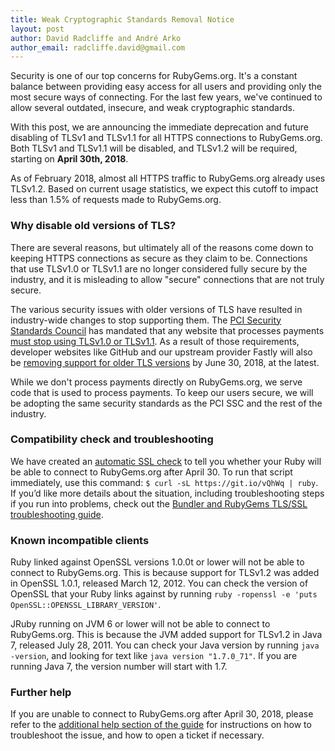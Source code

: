 ```yaml
---
title: Weak Cryptographic Standards Removal Notice
layout: post
author: David Radcliffe and André Arko
author_email: radcliffe.david@gmail.com
---
```


Security is one of our top concerns for RubyGems.org. It's a constant balance between providing easy access for all users and providing only the most secure ways of connecting. For the last few years, we've continued to allow several outdated, insecure, and weak cryptographic standards.

With this post, we are announcing the immediate deprecation and future disabling of TLSv1 and TLSv1.1 for all HTTPS connections to RubyGems.org. Both TLSv1 and TLSv1.1 will be disabled, and TLSv1.2 will be required, starting on **April 30th, 2018**.

As of February 2018, almost all HTTPS traffic to RubyGems.org already uses TLSv1.2. Based on current usage statistics, we expect this cutoff to impact less than 1.5% of requests made to RubyGems.org.

### Why disable old versions of TLS?

There are several reasons, but ultimately all of the reasons come down to keeping HTTPS connections as secure as they claim to be. Connections that use TLSv1.0 or TLSv1.1 are no longer considered fully secure by the industry, and it is misleading to allow "secure" connections that are not truly secure.

The various security issues with older versions of TLS have resulted in industry-wide changes to stop supporting them. The [PCI Security Standards Council](https://www.pcisecuritystandards.org) has mandated that any website that processes payments [must stop using TLSv1.0 or TLSv1.1](https://www.pcisecuritystandards.org/documents/Migrating_from_SSL_Early_TLS_Information%20Supplement_v1.pdf). As a result of those requirements, developer websites like GitHub and our upstream provider Fastly will also be [removing support for older TLS versions](https://www.fastly.com/blog/phase-two-our-tls-10-and-11-deprecation-plan) by June 30, 2018, at the latest.

While we don't process payments directly on RubyGems.org, we serve code that is used to process payments. To keep our users secure, we will be adopting the same security standards as the PCI SSC and the rest of the industry.

### Compatibility check and troubleshooting
We have created an [automatic SSL check](https://github.com/indirect/ruby-ssl-check/blob/master/check.rb) to tell you whether your Ruby will be able to connect to RubyGems.org after April 30. To run that script immediately, use this command: `$ curl -sL https://git.io/vQhWq | ruby`. If you’d like more details about the situation, including troubleshooting steps if you run into problems, check out the [Bundler and RubyGems TLS/SSL troubleshooting guide](http://bundler.io/v1.16/guides/rubygems_tls_ssl_troubleshooting_guide.html#why-am-i-seeing-read-server-hello-a).

### Known incompatible clients
Ruby linked against OpenSSL versions 1.0.0t or lower will not be able to connect to RubyGems.org. This is because support for TLSv1.2 was added in OpenSSL 1.0.1, released March 12, 2012. You can check the version of OpenSSL that your Ruby links against by running `ruby -ropenssl -e 'puts OpenSSL::OPENSSL_LIBRARY_VERSION'`.

JRuby running on JVM 6 or lower will not be able to connect to RubyGems.org. This is because the JVM added support for TLSv1.2 in Java 7, released July 28, 2011. You can check your Java version by running `java -version`, and looking for text like `java version "1.7.0_71"`. If you are running Java 7, the version number will start with 1.7.

### Further help

If you are unable to connect to RubyGems.org after April 30, 2018, please refer to the [additional help section of the guide](http://bundler.io/v1.16/guides/rubygems_tls_ssl_troubleshooting_guide.html#additional-help) for instructions on how to troubleshoot the issue, and how to open a ticket if necessary.
